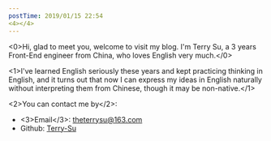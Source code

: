 ```yaml
---
postTime: 2019/01/15 22:54
<4></4>
---
```

<0>Hi, glad to meet you, welcome to visit my blog. I'm Terry Su, a 3 years Front-End engineer from China, who loves English very much.</0>

<1>I've learned English seriously these years and kept practicing thinking in English, and it turns out that now I can express my ideas in English naturally without interpreting them from Chinese, though it may be non-native.</1>



<2>You can contact me by</2>:
* <3>Email</3>: theterrysu@163.com
* Github: [Terry-Su](https://github.com/Terry-Su)